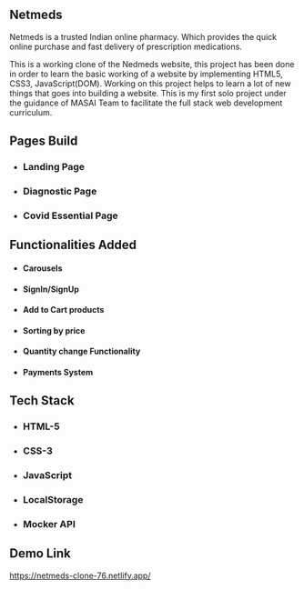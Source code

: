 ## Netmeds

Netmeds is a trusted Indian online pharmacy. Which provides the quick online purchase and fast delivery of prescription medications.

This is a working clone of the Nedmeds website, this project has been done in order to learn the basic working of a website by implementing HTML5, CSS3, JavaScript(DOM).
Working on this project helps to learn a lot of new things that goes into building a website. This is my first solo project under the guidance of MASAI Team 
to facilitate the full stack web development curriculum.

## Pages Build

* ### Landing Page
* ### Diagnostic Page
* ### Covid Essential Page

## Functionalities Added

* #### Carousels
* #### SignIn/SignUp
* #### Add to Cart products
* #### Sorting by price
* #### Quantity change Functionality
* #### Payments System
##

## Tech Stack
* ### HTML-5
* ### CSS-3
* ### JavaScript
* ### LocalStorage
* ### Mocker API
##

## Demo Link
https://netmeds-clone-76.netlify.app/
